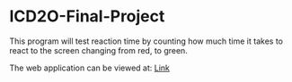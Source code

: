 # ICD2O-Final-Project

This program will test reaction time by counting how much time it takes  to react to the screen changing from red, to green.

The web application can be viewed at: [Link](https://mths-icd2o-1-2024.github.io/ICD2O-Final-Project-lucas.nguyen/) 
